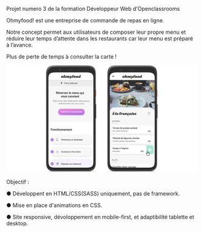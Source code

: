 Projet numero 3 de la formation Développeur Web d'Openclassrooms

Ohmyfood! est une entreprise de commande de repas en ligne. 

Notre concept permet aux utilisateurs de composer leur propre menu et réduire leur temps d’attente dans les
restaurants car leur menu est préparé à l’avance.

Plus de perte de temps à consulter la carte !

![maquettes mobile](/assets/images/other/15982605908418_Maquettes_Ohmyfood.jpg)

Objectif :

● Développent en HTML/CSS(SASS) uniquement, pas de framework.

● Mise en place d'animations en CSS.

● Site responsive, dévoloppement en mobile-first, et adaptibilité tablette et desktop.
